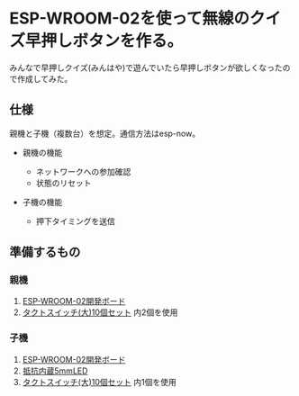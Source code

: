 # ESP-WROOM-02を使って無線のクイズ早押しボタンを作る。
みんなで早押しクイズ(みんはや)で遊んでいたら早押しボタンが欲しくなったので作成してみた。


## 仕様
親機と子機（複数台）を想定。通信方法はesp-now。
  
- 親機の機能
  - ネットワークへの参加確認
  - 状態のリセット

- 子機の機能
  - 押下タイミングを送信

## 準備するもの
### 親機
1. [ESP-WROOM-02開発ボード](https://akizukidenshi.com/catalog/g/g112236/) 
2. [タクトスイッチ(大)10個セット](https://akizukidenshi.com/catalog/g/g102561/) 内2個を使用

### 子機
1. [ESP-WROOM-02開発ボード](https://akizukidenshi.com/catalog/g/g112236/) 
2. [抵抗内蔵5mmLED](https://akizukidenshi.com/catalog/g/g106245/) 
3. [タクトスイッチ(大)10個セット](https://akizukidenshi.com/catalog/g/g102561/) 内1個を使用
